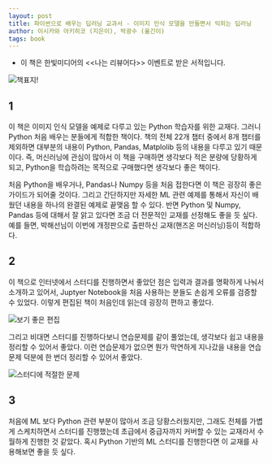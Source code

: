 ```yaml
---
layout: post
title: 파이썬으로 배우는 딥러닝 교과서 - 이미지 인식 모델을 만들면서 익히는 딥러닝
author: 이시카와 아키히코 (지은이), 박광수 (옮긴이)
tags: book
---
```


* 이 책은 한빛미디어의 <<나는 리뷰어다>> 이벤트로 받은 서적입니다.

![책표지!]({{site.baseurl}}/images/20200425/01.jpg)

## 1

이 책은 이미지 인식 모델을 예제로 다루고 있는 Python 학습자를 위한 교재다. 그러니 Python 처음 배우는 분들에게 적합한 책이다. 책의 전체 22개 챕터 중에서 8개 챕터를 제외하면 대부분의 내용이 Python, Pandas, Matplolib 등의 내용을 다루고 있기 때문이다. 즉, 머신러닝에 관심이 많아서 이 책을 구매하면 생각보다 적은 분량에 당황하게 되고, Python을 학습하려는 목적으로 구매했다면 생각보다 좋은 책이다.

처음 Python을 배우거나, Pandas나 Numpy 등을 처음 접한다면 이 책은 굉장히 좋은 가이드가 되어줄 것이다. 그리고 간단하지만 자세한 ML 관련 예제를 통해서 자신이 배웠던 내용을 하나의 완결된 예제로 끝맺음 할 수 있다. 반면 Python 및 Numpy, Pandas 등에 대해서 잘 앍고 있다면 조금 더 전문적인 교재를 선정해도 좋을 듯 싶다. 예를 들면, 박해선님이 이번에 개정판으로 출판하신 교재(핸즈온 머신러닝)등이 적합하다.

## 2

이 책으로 인터넷에서 스터디를 진행하면서 좋았던 점은 입력과 결과를 명확하게 나눠서 소개하고 있어서, Juptyer Notebook을 처음 사용하는 분들도 손쉽게 오류를 검증할 수 있었다. 이렇게 편집된 책이 처음인데 읽는데 굉장히 편하고 좋았다.

![보기 좋은 편집]({{site.baseurl}}/images/20200425/02.jpg)

그리고 비대면 스터디를 진행하다보니 연습문제를 같이 풀었는데, 생각보다 쉽고 내용을 정리할 수 있어서 좋았다. 이런 연습문제가 없으면 뭔가 막연하게 지나갔을 내용을 연습문제 덕분에 한 번더 정리할 수 있어서 좋았다.

![스터디에 적절한 문제]({{site.baseurl}}/images/20200425/03.jpg)

## 3

처음에 ML 보다 Python 관련 부분이 많아서 조금 당황스러웠지만, 그래도 전체를 가볍게 스케치하면서 스터디를 진행했는데 초급에서 중급자까지 커버할 수 있는 교재라서 수월하게 진행한 것 같았다. 혹시 Python 기반의 ML 스터디를 진행한다면 이 교재를 사용해보면 좋을 듯 싶다.

